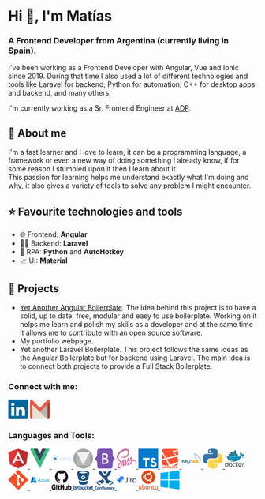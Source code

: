 <h1>Hi 👋, I'm Matías</h1>
<h3>A Frontend Developer from Argentina (currently living in Spain).</h3>

I've been working as a Frontend Developer with Angular, Vue and Ionic since 2019. During that time I also used a lot of different technologies and tools like Laravel for backend, Python for automation, C++ for desktop apps and backend, and many others.

I'm currently working as a Sr. Frontend Engineer at [ADP](https://adp.com).

<h2>💬 About me</h2>

I'm a fast learner and I love to learn, it can be a programming language, a framework or even a new way of doing something I already know, if for some reason I stumbled upon it then I learn about it.<br>
This passion for learning helps me understand exactly what I'm doing and why, it also gives a variety of tools to solve any problem I might encounter.

<h2>⭐ Favourite technologies and tools</h2>
<ul>
  <li>🌐 Frontend: <b>Angular</b>
  <li>👨‍💻 Backend: <b>Laravel</b>
  <li>🤖 RPA: <b>Python</b> and <b>AutoHotkey</b>
  <li>📈 UI: <b>Material</b>
</ul>

<h2>🌱 Projects</h2>

 - [Yet Another Angular Boilerplate](https://github.com/MatiasProietti/yet-another-angular-boilerplate). The idea behind this project is to have a solid, up to date, free, modular and easy to use boilerplate. Working on it helps me learn and polish my skills as a developer and at the same time it allows me to contribute with an open source software.
 - My portfolio webpage.
 - Yet another Laravel Boilerplate. This project follows the same ideas as the Angular Boilerplate but for backend using Laravel. The main idea is to connect both projects to provide a Full Stack Boilerplate.


<h3 align="left">Connect with me:</h3>
<p align="left">
<a href="https://linkedin.com/in/matias-ivan-proietti" target="_blank"><img align="center" src="https://raw.githubusercontent.com/MatiasProietti/MatiasProietti/main/assets/logos/linkedin.svg" alt="matias-ivan-proietti" title="Linkedin" height="40" width="40" /></a>
  <a href="mailto:mtsproietti@gmail.com" target="_blank"><img align="center" src="https://raw.githubusercontent.com/MatiasProietti/MatiasProietti/main/assets/logos/gmail.svg" alt="matias-ivan-proietti" height="40" width="40" title="Gmail"/></a>
</p>

<h3 align="left">Languages and Tools:</h3>
<p align="left">
  <a href="https://angular.io" target="_blank" rel="noreferrer"> <img src="https://raw.githubusercontent.com/MatiasProietti/MatiasProietti/main/assets/logos/angular.svg" alt="angular" title="Angular" width="40" height="40"/> </a> 
  <a href="https://vuejs.org" target="_blank" rel="noreferrer"> <img src="https://raw.githubusercontent.com/MatiasProietti/MatiasProietti/main/assets/logos/vue.svg" alt="vue" title="Vue" width="40" height="40"/> </a> 
  <a href="https://ionicframework.com" target="_blank" rel="noreferrer"> <img src="https://raw.githubusercontent.com/MatiasProietti/MatiasProietti/main/assets/logos/ionic.svg" alt="ionic" title="Ionic" width="40" height="40"/> </a> 
  <a href="https://material.io" target="_blank" rel="noreferrer"> <img src="https://raw.githubusercontent.com/MatiasProietti/MatiasProietti/main/assets/logos/material.svg" alt="material" title="Material" width="40" height="40"/> </a>
  <a href="https://getbootstrap.com" target="_blank" rel="noreferrer"> <img src="https://raw.githubusercontent.com/MatiasProietti/MatiasProietti/main/assets/logos/bootstrap.svg" alt="bootstrap" title="Bootstrap" width="40" height="40"/> </a> 
    <a href="https://sass-lang.com" target="_blank" rel="noreferrer"> <img src="https://raw.githubusercontent.com/MatiasProietti/MatiasProietti/main/assets/logos/sass.svg" alt="sass" title="Sass" width="40" height="40"/> </a> 
  <a href="https://www.typescriptlang.org" target="_blank" rel="noreferrer"> <img src="https://raw.githubusercontent.com/MatiasProietti/MatiasProietti/main/assets/logos/typescript.svg" alt="typescript" title="Typescript" width="40" height="40"/> </a> 
  <a href="https://laravel.com" target="_blank" rel="noreferrer"> <img src="https://raw.githubusercontent.com/MatiasProietti/MatiasProietti/main/assets/logos/laravel.svg" alt="laravel" title="Laravel" width="40" height="40"/> </a> 
  <a href="https://www.mysql.com" target="_blank" rel="noreferrer"> <img src="https://raw.githubusercontent.com/MatiasProietti/MatiasProietti/main/assets/logos/mysql.svg" alt="mysql" title="MySQL" width="40" height="40"/> </a> 
  <a href="https://www.python.org" target="_blank" rel="noreferrer"> <img src="https://raw.githubusercontent.com/MatiasProietti/MatiasProietti/main/assets/logos/python.svg" alt="python" title="Python" width="40" height="40"/> </a> 
  <a href="https://www.docker.com" target="_blank" rel="noreferrer"> <img src="https://raw.githubusercontent.com/MatiasProietti/MatiasProietti/main/assets/logos/docker.svg" alt="docker" title="Docker" width="40" height="40"/> </a> 
  <a href="https://git-scm.com" target="_blank" rel="noreferrer"> <img src="https://raw.githubusercontent.com/MatiasProietti/MatiasProietti/main/assets/logos/git.svg" alt="git" title="Git" width="40" height="40"/> </a> 
  <a href="https://azure.microsoft.com" target="_blank" rel="noreferrer"> <img src="https://raw.githubusercontent.com/MatiasProietti/MatiasProietti/main/assets/logos/azure.svg" alt="azure" title="Azure" width="40" height="40"/> </a> 
  <a href="https://github.com" target="_blank" rel="noreferrer"> <img src="https://raw.githubusercontent.com/MatiasProietti/MatiasProietti/main/assets/logos/github.svg" alt="github" title="Github" width="40" height="40"/> </a> 
  <a href="https://bitbucket.org" target="_blank" rel="noreferrer"> <img src="https://raw.githubusercontent.com/MatiasProietti/MatiasProietti/main/assets/logos/bitbucket.svg" alt="bitbucket" title="Bitbucket" width="40" height="40"/> </a> 
  <a href="https://www.atlassian.com/software/confluence" target="_blank" rel="noreferrer"> <img src="https://raw.githubusercontent.com/MatiasProietti/MatiasProietti/main/assets/logos/confluence.svg" alt="confluence" title="Confluence" width="40" height="40"/> </a> 
  <a href="https://www.atlassian.com/software/jira" target="_blank" rel="noreferrer"> <img src="https://raw.githubusercontent.com/MatiasProietti/MatiasProietti/main/assets/logos/jira.svg" alt="jira" title="Jira" width="40" height="40"/> </a> 
  <a href="https://ubuntu.com" target="_blank" rel="noreferrer"> <img src="https://raw.githubusercontent.com/MatiasProietti/MatiasProietti/main/assets/logos/ubuntu.svg" alt="ubuntu" title="Ubuntu" width="40" height="40"/> </a> 
  <a href="https://www.microsoft.com" target="_blank" rel="noreferrer"> <img src="https://raw.githubusercontent.com/MatiasProietti/MatiasProietti/main/assets/logos/windows.svg" alt="windows" title="Windows" width="40" height="40"/> </a> 
</p>
